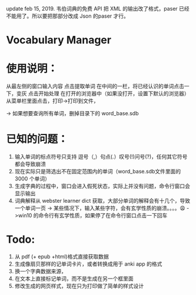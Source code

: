 update feb 15, 2019.
韦伯词典的免费 API 把 XML 的输出改了格式，paser 已经不能用了。所以要把那部分改成 Json 的paser 才行。

# Vocabulary Manager

# 使用说明：

从最左侧的窗口输入内容
点击提取单词
在中间的一栏，将已经认识的单词点击一下，变灰
点击开始处理
在打开的浏览器中（如果没打开，设置下默认的浏览器）
从菜单栏里面点击，打印->打印到文件，

-> 如果想要查询所有单词，删掉目录下的 word_base.sdb


# 已知的问题：
1. 输入单词的标点符号只支持 逗号（,）句点(.）叹号(!)问号(?)，任何其它符号都会导致崩溃
2. 现在实际只是筛选出不在固定范围内的单词（word_base.sdb文件里面的 3000 个单词）
3. 生成字典的过程中，窗口会进入假死状态，实际上并没有问题，命令行窗口会显示输出
4. 词典解释从 webster learner dict 获取，大部分单词的解释会有十几个，导致一个单词一页 
-> 某些情况下，输入某些字符，会有玄学性质的崩溃。。。。😩
->win10 的命令行有玄学性质，如果停了在命令行窗口点击一下回车

# Todo:

1. 从 pdf (+ epub +html)格式直接获取数据
2. 生成像扇贝那样的记单词卡片，或者转换成用于 anki app 的格式
3. 换一个字典数据来源，
4. 在文本上直接标记单词，而不是生成在另一个框里面
5. 修改生成的网页样式，现在只为打印做了简单的样式设计
